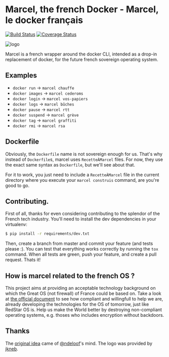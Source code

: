 # Marcel, the french Docker - Marcel, le docker français
[![Build Status](https://travis-ci.org/brouberol/marcel.svg?branch=master)](https://travis-ci.org/brouberol/marcel) [![Coverage Status](https://coveralls.io/repos/github/brouberol/marcel/badge.svg)](https://coveralls.io/github/brouberol/marcel?branch=master)

![logo](https://brouberol.github.io/marcel/images/logo/marcel-logo-yellow.png)

Marcel is a french wrapper around the docker CLI, intended as a drop-in replacement of docker, for the future french sovereign operating system.

## Examples

* ``docker run`` → ``marcel chauffe``
* ``docker images`` → ``marcel cederoms``
* ``docker login`` → ``marcel vos-papiers``
* ``docker logs`` → ``marcel bûches``
* ``docker pause`` → ``marcel rtt``
* ``docker suspend`` → ``marcel grève``
* ``docker tag`` → ``marcel graffiti``
* ``docker rmi`` → ``marcel rsa``

## Dockerfile

Obviously, the ``Dockerfile`` name is not sovereign enough for us. That's why instead of ``Dockerfile``s, marcel uses ``RecetteÀMarcel`` files.
For now, they use the exact same syntax as ``Dockerfile``, but we'll see about that.

For it to work, you just need to include a ``RecetteÀMarcel`` file in the current directory where you execute your ``marcel construis`` command, are you're good to go.

## Contributing.

First of all, thanks for even considering contributing to the splendor of the French tech industry. You'll need to install the dev dependencies in your virtualenv:

```bash
$ pip install -r requirements/dev.txt
```

Then, create a branch from master and commit your feature (and tests please :). You can test that everything works correctly by running the ``tox`` command.
When all tests are green, push your feature, and create a pull request. Thats it!

## How is marcel related to the french OS ?

This project aims at providing an acceptable technology background on which the Great OS (not firewall) of France could be based on. Take a look at [the official document](http://www.assemblee-nationale.fr/14/amendements/3318/CION_LOIS/CL129.asp) to see how compliant and willingfull to help we are, already developing the technologies for the OS of tomorrow, just like RedStar OS is. Help us make the World better by destroying non-compliant operating systems, e.g. thoses who includes encryption without backdoors.

## Thanks
The [original idea](https://github.com/docker/docker/issues/19396) came of [@ndeloof](https://github.com/ndeloof)'s mind.
The logo was provided by [jkneb](https://github.com/jkneb).
